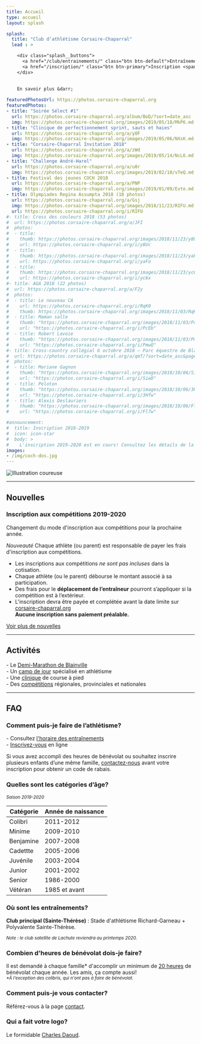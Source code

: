 ```yaml
---
title: Accueil
type: accueil
layout: splash

splash:
  title: "Club d’athlétisme Corsaire-Chaparral"
  lead : >

    <div class="splash__buttons">
      <a href="/club/entrainements/" class="btn btn-default">Entraînements <span class="icon icon-angle-right"></span></a>
      <a href="/inscription/" class="btn btn-primary">Inscription <span class="icon icon-pencil"></span></a>
    </div>
    
    
    En savoir plus &darr;

featuredPhotosUrl: https://photos.corsaire-chaparral.org
featuredPhotos:
- title: "Soirée Sélect #1"
  url: https://photos.corsaire-chaparral.org/album/BoD/?sort=date_asc
  img: https://photos.corsaire-chaparral.org/images/2019/05/18/MkP6.md.jpg
- title: "Clinique de perfectionnement sprint, sauts et haies"
  url: https://photos.corsaire-chaparral.org/a/yOF
  img: https://photos.corsaire-chaparral.org/images/2019/05/06/NXsK.md.jpg
- title: "Corsaire-Chaparral Invitation 2018"
  url: https://photos.corsaire-chaparral.org/a/zWd
  img: https://photos.corsaire-chaparral.org/images/2019/05/14/NcL6.md.jpg
- title: "Challenge André-Harel"
  url: https://photos.corsaire-chaparral.org/a/u0r
  img: https://photos.corsaire-chaparral.org/images/2019/02/10/vTeQ.md.jpg
- title: Festival des jeunes COCH 2018
  url: https://photos.corsaire-chaparral.org/a/PNP
  img: https://photos.corsaire-chaparral.org/images/2019/01/09/Evte.md.jpg
- title: Olympiades Regina Assumpta 2018 (18 photos)
  url: https://photos.corsaire-chaparral.org/a/Gsj
  img: https://photos.corsaire-chaparral.org/images/2018/11/23/RIFU.md.jpg
  url: https://photos.corsaire-chaparral.org/i/RIFU
#- title: Cross des couleurs 2018 (53 photos)
#  url: https://photos.corsaire-chaparral.org/a/JFI
#  photos:
#  - title: 
#    thumb: https://photos.corsaire-chaparral.org/images/2018/11/23/y8Uc.th.jpg
#    url: https://photos.corsaire-chaparral.org/i/y8Uc
#  - title: 
#    thumb: https://photos.corsaire-chaparral.org/images/2018/11/23/yaFo.th.jpg
#    url: https://photos.corsaire-chaparral.org/i/yaFo
#  - title: 
#    thumb: https://photos.corsaire-chaparral.org/images/2018/11/23/yc6x.th.jpg
#    url: https://photos.corsaire-chaparral.org/i/yc6x
#- title: AGA 2018 (22 photos)
#  url: https://photos.corsaire-chaparral.org/a/F2y
#  photos:
#  - title: Le nouveau CA
#    url: https://photos.corsaire-chaparral.org/i/RqK0
#    thumb: https://photos.corsaire-chaparral.org/images/2018/11/03/RqK0.th.jpg
#  - title: Maman salle
#    thumb: "https://photos.corsaire-chaparral.org/images/2018/11/03/PcEb.th.jpg"
#    url: "https://photos.corsaire-chaparral.org/i/PcEb"
#  - title: Robert Lavoie
#    thumb: "https://photos.corsaire-chaparral.org/images/2018/11/03/PmwQ.th.jpg"
#    url: "https://photos.corsaire-chaparral.org/i/PmwQ"
#- title: Cross-country collégial 6 octobre 2018 – Parc équestre de Blainville (400+ photos)
#  url: https://photos.corsaire-chaparral.org/a/qmT/?sort=date_asc&page=1
#  photos: 
#  - title: Mariane Gagnon
#    thumb: "https://photos.corsaire-chaparral.org/images/2018/10/06/SieD.th.jpg"
#    url: "https://photos.corsaire-chaparral.org/i/SieD"
#  - title: Peloton
#    thumb: "https://photos.corsaire-chaparral.org/images/2018/10/06/3Hfw.th.jpg"
#    url: "https://photos.corsaire-chaparral.org/i/3Hfw"
#  - title: Alexis Deslauriers
#    thumb: "https://photos.corsaire-chaparral.org/images/2018/10/06/Fl7w.th.jpg"
#    url: "https://photos.corsaire-chaparral.org/i/Fl7w"

#announcement:
#  title: Inscription 2018-2019
#  icon: icon-star
#  body: >
#    L'inscription 2019-2020 est en cours! Consultez les détails de la nouvelle saison et [inscrivez-vous ici](/inscription).
images:
- /img/coch-dos.jpg
---
```


![Illustration coureuse](/img/illustration-course-pastille.png)

---

## Nouvelles

### Inscription aux compétitions 2019-2020

Changement du mode d'inscription aux compétitions pour la prochaine année.

<em class="badge badge-primary">Nouveauté</em> Chaque athlète (ou parent) est responsable de payer les frais d'inscription aux compétitions.

- Les inscriptions aux compétitions _ne sont pas incluses_ dans la cotisation.
- Chaque athlète (ou le parent) débourse le montant associé à sa participation.
- Des frais pour le **déplacement de l’entraîneur** pourront s’appliquer si la compétition est à l’extérieur.
- L'inscription devra être payée et complétée avant la date limite sur [corsaire-chaparral.org](https://corsaire-chaparral.org)  
  **Aucune inscription sans paiement préalable.**

[Voir plus de nouvelles](/nouvelles/)

---

## Activités

\- Le [Demi-Marathon de Blainville](https://demimarathondeblainville.com/fr/)  
\- Un [camp de jour](/camp-de-jour/) spécialisé en athlétisme  
\- Une [clinique](/initiation-course-mise-en-forme/) de course à pied  
\- Des [compétitions](/competitions/) régionales, provinciales et nationales

---

## FAQ

### Comment puis-je faire de l’athlétisme?

\- Consultez [l'horaire des entraînements](/club/entrainements/)  
\- [Inscrivez-vous](/inscription/) en ligne

Si vous avez accompli des heures de bénévolat ou souhaitez inscrire plusieurs enfants d’une même famille, <a href="mailto:info@corsaire-chaparral.org">contactez-nous</a> avant votre inscription pour obtenir un code de rabais.

### Quelles sont les catégories d’âge?

_<small>Saison 2019-2020</small>_

| Catégorie              | Année de naissance |
| ---------------------- | -------------------|
| Colibri                | 2011-2012          |
| Minime                 | 2009-2010          |
| Benjamine              | 2007-2008          |
| Cadettte               | 2005-2006          |
| Juvénile               | 2003-2004          |
| Junior                 | 2001-2002          |
| Senior                 | 1986-2000          |
| Vétéran                | 1985 et avant      |

### Où sont les entraînements?

**Club principal (Sainte-Thérèse)** : Stade d'athlétisme Richard-Garneau + Polyvalente Sainte-Thérèse.

<small><em>Note : le club satellite de Lachute reviendra au printemps 2020.</em></small>

### Combien d'heures de bénévolat dois-je faire?

Il est demandé à chaque famille* d'accomplir un minimum de [20&nbsp;heures](/club/inscription/#benevolat) de bénévolat chaque année. Les amis, ça compte aussi!  
<small><em>*À l'exception des colibris, qui n'ont pas à faire de bénévolat.</em></small>

### Comment puis-je vous contacter?

Référez-vous à la page [contact](/contact/).

### Qui a fait votre logo?

Le formidable [Charles Daoud](https://www.charlesdaoud.com).
